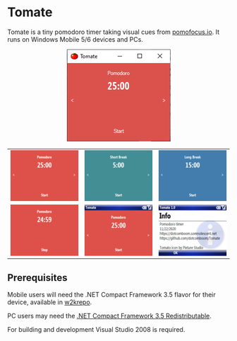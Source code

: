 # Tomate
Tomate is a tiny pomodoro timer taking visual cues from [pomofocus.io](https://pomofocus.io/). It runs on Windows Mobile 5/6 devices and PCs.

<p align="center">
  <img alt="Running on Windows 10" src="https://github.com/dotcomboom/Tomate/blob/master/Screenshots/desktop.png?raw=true">
</p>

|                 |                 |                 |
| --------------- | --------------- | --------------- |
| ![Pomodoro](https://github.com/dotcomboom/Tomate/blob/master/Screenshots/pomodoro.png?raw=true) | ![Short Break](https://github.com/dotcomboom/Tomate/blob/master/Screenshots/short_break.png?raw=true) | ![Long Break](https://github.com/dotcomboom/Tomate/blob/master/Screenshots/long_break.png?raw=true) |
| ![Timer active](https://github.com/dotcomboom/Tomate/blob/master/Screenshots/timer_active.png?raw=true) | ![Status bar displayed (right soft key)](https://github.com/dotcomboom/Tomate/blob/master/Screenshots/status_shown.png?raw=true) | ![Info message box (left soft key)](https://github.com/dotcomboom/Tomate/blob/master/Screenshots/info.png?raw=true) |

## Prerequisites
Mobile users will need the .NET Compact Framework 3.5 flavor for their device, available in [w2krepo](https://w2krepo.somnolescent.net/Windows%20Mobile/).

PC users may need the [.NET Compact Framework 3.5 Redistributable](https://www.microsoft.com/en-us/download/details.aspx?id=65).

For building and development Visual Studio 2008 is required.
